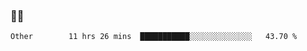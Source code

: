 ### 👨‍💻

<!--START_SECTION:waka-->

```text
Other        11 hrs 26 mins  ███████████░░░░░░░░░░░░░░   43.70 %
```

<!--END_SECTION:waka-->
